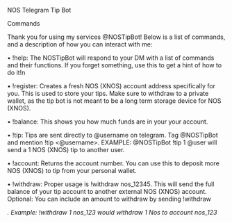 NOS Telegram Tip Bot

Commands

Thank you for using my services @NOSTipBot!  Below is a list of commands, and a description of how you can interact with me:

• !help: The NOSTipBot will respond to your DM with a list of commands and their functions. If you forget something, use this to get a hint of how to do it!n

• !register: Creates a fresh NOS (XNOS) account address specifically for you.  This is used to store your tips. Make sure to withdraw to a private wallet, as the tip bot is not meant to be a long term storage device for NOS (XNOS).

• !balance: This shows you how much funds are in your your account.

• !tip: Tips are sent directly to @username on telegram.  Tag @NOSTipBot and mention !tip <amount> <@username>.  EXAMPLE: @NOSTipBot !tip 1 @user will send a 1 NOS (XNOS) tip to another user.

• !account: Returns the account number.  You can use this to deposit more NOS (XNOS) to tip from your personal wallet.

• !withdraw: Proper usage is !withdraw nos_12345.  This will send the full balance of your tip account to another external NOS (XNOS) account.  Optional: You can include an amount to withdraw by sending !withdraw <amount> <address>.  Example: !withdraw 1 nos_123 would withdraw 1 Nos to account nos_123
